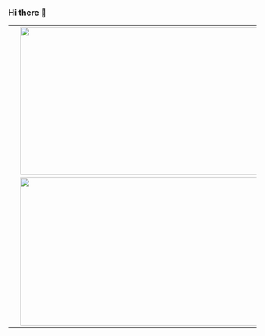 ### Hi there 👋

|| | |
|---|---|---|
|| [<img width="600px" height="300px" src="https://github.com/user-attachments/assets/ecb63adc-e549-47a2-ad63-bcd1fcaac31a" />](https://blog.creco.dev/post/e403a714-d094-4641-8939-1fb7bb8b7758/) | [<img width="600px" height="300px" src="https://github.com/user-attachments/assets/d10b6dca-e553-4128-a959-b93f9fc77d9d" />](https://blog.creco.dev/post/0a59aa9e-685d-4080-96ae-6b605b2bbc99/) |
|| [<img width="600px" height="300px" src="https://github.com/user-attachments/assets/080d64c4-35a8-4af5-aacf-13005b5ee90b" />](https://blog.creco.dev/post/f6ab5489-47ef-4330-8059-8bbcf8e103df/) | [<img width="600px" height="300px" src="https://github.com/user-attachments/assets/de18835d-2a71-443f-ba84-17783395b682" />](https://blog.creco.dev/post/53382e3e-d366-4be5-bbcd-3cc0ff330582/) |


